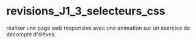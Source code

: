 # revisions_J1_3_selecteurs_css
réaliser une page web responsive avec une animation sur un exercice de décompte d'élèves
